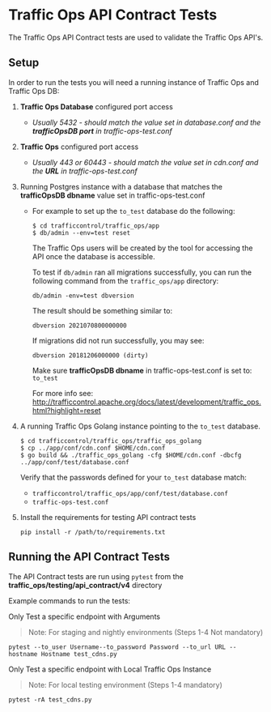 # Traffic Ops API Contract Tests

The Traffic Ops API Contract tests are used to validate the Traffic Ops API's.

## Setup

In order to run the tests you will need a running instance of Traffic Ops and Traffic Ops DB:

1. **Traffic Ops Database** configured port access
    - _Usually 5432 - should match the value set in database.conf and the **trafficOpsDB port** in traffic-ops-test.conf_
2. **Traffic Ops** configured port access
    - _Usually 443 or 60443 - should match the value set in cdn.conf and the **URL** in traffic-ops-test.conf_
3. Running Postgres instance with a database that matches the **trafficOpsDB dbname** value set in traffic-ops-test.conf
    - For example to set up the `to_test` database do the following:

         ```console
         $ cd trafficcontrol/traffic_ops/app
         $ db/admin --env=test reset
         ```

      The Traffic Ops users will be created by the tool for accessing the API once the database is accessible.

      To test if `db/admin` ran all migrations successfully, you can run the following command from the `traffic_ops/app` directory:

        ```console
        db/admin -env=test dbversion
        ```
      The result should be something similar to:
        ```
        dbversion 2021070800000000
        ```
      If migrations did not run successfully, you may see:
        ```
        dbversion 20181206000000 (dirty)
        ```
      Make sure **trafficOpsDB dbname** in traffic-ops-test.conf is set to: `to_test`

      For more info see: http://trafficcontrol.apache.org/docs/latest/development/traffic_ops.html?highlight=reset

4. A running Traffic Ops Golang instance pointing to the `to_test` database.

    ```console
	$ cd trafficcontrol/traffic_ops/traffic_ops_golang
    $ cp ../app/conf/cdn.conf $HOME/cdn.conf 
    $ go build && ./traffic_ops_golang -cfg $HOME/cdn.conf -dbcfg ../app/conf/test/database.conf
    ```
   Verify that the passwords defined for your `to_test` database match:
    - `trafficcontrol/traffic_ops/app/conf/test/database.conf`
    - `traffic-ops-test.conf`

5. Install the requirements for testing API contract tests

    ```console
    pip install -r /path/to/requirements.txt
    ``` 

## Running the API Contract Tests

The API Contract tests are run using `pytest` from the **traffic_ops/testing/api_contract/v4** directory

Example commands to run the tests:

Only Test a specific endpoint with Arguments
> Note: For staging and nightly environments (Steps 1-4 Not mandatory)

```console
pytest --to_user Username--to_password Password --to_url URL --hostname Hostname test_cdns.py
```

Only Test a specific endpoint with Local Traffic Ops Instance
> Note: For local testing environment (Steps 1-4 mandatory)
```console
pytest -rA test_cdns.py
```

